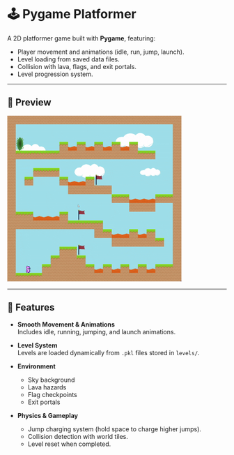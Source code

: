 # 🕹️ Pygame Platformer

A 2D platformer game built with **Pygame**, featuring:
- Player movement and animations (idle, run, jump, launch).
- Level loading from saved data files.
- Collision with lava, flags, and exit portals.
- Level progression system.

---

## 📸 Preview
![](https://github.com/Undeacl/Simple-Platformer/blob/main/Preview.gif)

---

## 🚀 Features
- **Smooth Movement & Animations**  
  Includes idle, running, jumping, and launch animations.

- **Level System**  
  Levels are loaded dynamically from `.pkl` files stored in `levels/`.

- **Environment**  
  - Sky background  
  - Lava hazards  
  - Flag checkpoints  
  - Exit portals  

- **Physics & Gameplay**  
  - Jump charging system (hold space to charge higher jumps).  
  - Collision detection with world tiles.  
  - Level reset when completed.  
